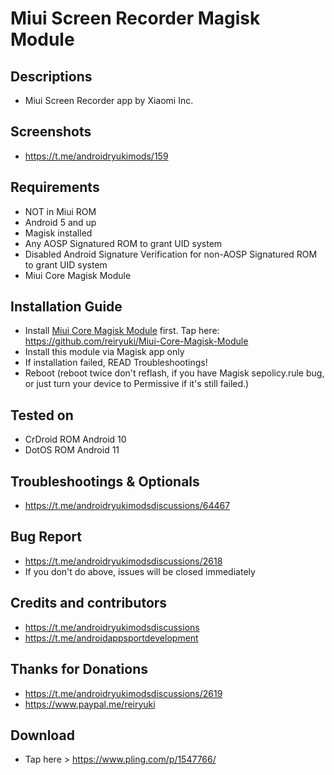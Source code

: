 # Miui Screen Recorder Magisk Module

## Descriptions
- Miui Screen Recorder app by Xiaomi Inc.

## Screenshots
- https://t.me/androidryukimods/159

## Requirements
- NOT in Miui ROM
- Android 5 and up
- Magisk installed
- Any AOSP Signatured ROM to grant UID system
- Disabled Android Signature Verification for non-AOSP Signatured ROM to grant UID system
- Miui Core Magisk Module

## Installation Guide
- Install [Miui Core Magisk Module](https://github.com/reiryuki/Miui-Core-Magisk-Module) first. Tap here: https://github.com/reiryuki/Miui-Core-Magisk-Module
- Install this module via Magisk app only
- If installation failed, READ Troubleshootings!
- Reboot (reboot twice don't reflash, if you have Magisk sepolicy.rule bug, or just turn your device to Permissive if it's still failed.)

## Tested on
- CrDroid ROM Android 10
- DotOS ROM Android 11

## Troubleshootings & Optionals
- https://t.me/androidryukimodsdiscussions/64467

## Bug Report
- https://t.me/androidryukimodsdiscussions/2618
- If you don't do above, issues will be closed immediately

## Credits and contributors
- https://t.me/androidryukimodsdiscussions
- https://t.me/androidappsportdevelopment

## Thanks for Donations
- https://t.me/androidryukimodsdiscussions/2619
- https://www.paypal.me/reiryuki

## Download
- Tap here > https://www.pling.com/p/1547766/
